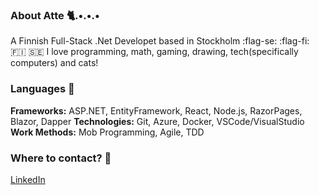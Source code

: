 ### **About Atte** 🐈.•.•.•

<!--
**attepitkaenen/attepitkaenen** is a ✨ _special_ ✨ repository because its `README.md` (this file) appears on your GitHub profile.

Here are some ideas to get you started:

- 🔭 I’m currently working on ...
- 🌱 I’m currently learning ...
- 👯 I’m looking to collaborate on ...
- 🤔 I’m looking for help with ...
- 💬 Ask me about ...
- 📫 How to reach me: ...
- 😄 Pronouns: ...
- ⚡ Fun fact: ...
-->

A Finnish Full-Stack .Net Developet based in Stockholm :flag-se: :flag-fi: 🇫🇮 🇸🇪
I love programming, math, gaming, drawing, tech(specifically computers) and cats!

### **Languages** 📃
**Frameworks:** ASP.NET, EntityFramework, React, Node.js, RazorPages, Blazor, Dapper
**Technologies:** Git, Azure, Docker, VSCode/VisualStudio
**Work Methods:** Mob Programming, Agile, TDD

### **Where to contact?** 📨
[LinkedIn](https://www.linkedin.com/in/atte-pitk%C3%A4nen-306608265/)
